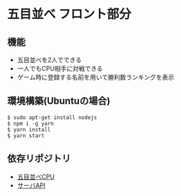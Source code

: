 # 五目並べ フロント部分
## 機能
- 五目並べを2人でできる
- 一人でもCPU相手に対戦できる
- ゲーム時に登録する名前を用いて勝利数ランキングを表示
## 環境構築(Ubuntuの場合)
```
$ sudo apt-get install nodejs
$ npm i -g yarn
$ yarn install
$ yarn start
```
## 依存リポジトリ
- [五目並べCPU](https://github.com/m-star18/Gomoku-AI)
- [サーバAPI](https://github.com/EngineeringDesign/webapp-group11)

